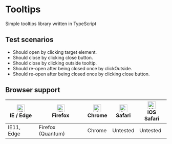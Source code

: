 # Tooltips
Simple tooltips library written in TypeScript

## Test scenarios
- Should open by clicking target element.
- Should close by clicking close button.
- Should close by clicking outside tooltip.
- Should re-open after being closed once by clickOutside.
- Should re-open after being closed once by clicking close button.

## Browser support
| <img src="https://github.com/ksaanen/Tooltips/raw/master/docs/assets/edge_48x48.png" alt="IE / Edge" width="24px" height="24px" /></br>IE / Edge | <img src="https://github.com/ksaanen/Tooltips/raw/master/docs/assets/firefox_48x48.png" alt="Firefox" width="24px" height="24px" /></br>Firefox | <img src="https://github.com/ksaanen/Tooltips/raw/master/docs/assets/chrome_48x48.png" alt="Chrome" width="24px" height="24px" /></br>Chrome | <img src="https://github.com/ksaanen/Tooltips/raw/master/docs/assets/safari_48x48.png" alt="Safari" width="24px" height="24px" /></br>Safari | <img src="https://github.com/ksaanen/Tooltips/raw/master/docs/assets/safari_48x48.png" alt="iOS Safari" width="24px" height="24px" /></br>iOS Safari |
| --------- | --------- | --------- | --------- | --------- |
| IE11, Edge | Firefox (Quantum) | Chrome | Untested | Untested |